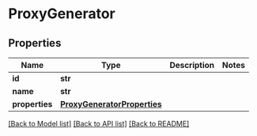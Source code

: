 # ProxyGenerator


## Properties

Name | Type | Description | Notes
------------ | ------------- | ------------- | -------------
**id** | **str** |  | 
**name** | **str** |  | 
**properties** | [**ProxyGeneratorProperties**](ProxyGeneratorProperties.md) |  | 

[[Back to Model list]](../README.md#models) [[Back to API list]](../README.md#api-endpoints) [[Back to README]](../README.md)


